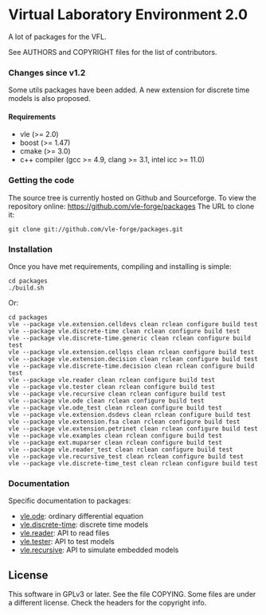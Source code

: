 Virtual Laboratory Environment 2.0
==================================

A lot of packages for the VFL.

See AUTHORS and COPYRIGHT files for the list of contributors.

### Changes since v1.2

Some utils packages have been added.
A new extension for discrete time models is also proposed.

#### Requirements

* vle (>= 2.0)
* boost (>= 1.47)
* cmake (>= 3.0)
* c++ compiler (gcc >= 4.9, clang >= 3.1, intel icc >= 11.0)

### Getting the code

The source tree is currently hosted on Github and Sourceforge. To view the
repository online: https://github.com/vle-forge/packages The URL to clone it:

    git clone git://github.com/vle-forge/packages.git

### Installation

Once you have met requirements, compiling and installing is simple:

    cd packages
    ./build.sh

Or:

    cd packages
    vle --package vle.extension.celldevs clean rclean configure build test
    vle --package vle.discrete-time clean rclean configure build test
    vle --package vle.discrete-time.generic clean rclean configure build test
    vle --package vle.extension.cellqss clean rclean configure build test
    vle --package vle.extension.decision clean rclean configure build test
    vle --package vle.discrete-time.decision clean rclean configure build test
    vle --package vle.reader clean rclean configure build test
    vle --package vle.tester clean rclean configure build test
    vle --package vle.recursive clean rclean configure build test
    vle --package vle.ode clean rclean configure build test
    vle --package vle.ode_test clean rclean configure build test
    vle --package vle.extension.dsdevs clean rclean configure build test
    vle --package vle.extension.fsa clean rclean configure build test
    vle --package vle.extension.petrinet clean rclean configure build test
    vle --package vle.examples clean rclean configure build test
    vle --package ext.muparser clean rclean configure build test
    vle --package vle.reader_test clean rclean configure build test
    vle --package vle.recursive_test clean rclean configure build test
    vle --package vle.discrete-time_test clean rclean configure build test

### Documentation

Specific documentation to packages:

* [vle.ode](docs_markdown/vle.ode.md): ordinary differential equation
* [vle.discrete-time](docs_markdown/vle.discrete-time.md): discrete time models
* [vle.reader](docs_markdown/vle.reader.md): API to read files
* [vle.tester](docs_markdown/vle.tester.md): API to test models
* [vle.recursive](docs_markdown/vle.recursive.md): API to simulate embedded models

## License

This software in GPLv3 or later. See the file COPYING. Some files are under a
different license. Check the headers for the copyright info.
